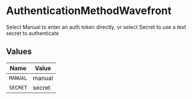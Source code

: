 # AuthenticationMethodWavefront

Select Manual to enter an auth token directly, or select Secret to use a text secret to authenticate


## Values

| Name     | Value    |
| -------- | -------- |
| `MANUAL` | manual   |
| `SECRET` | secret   |
